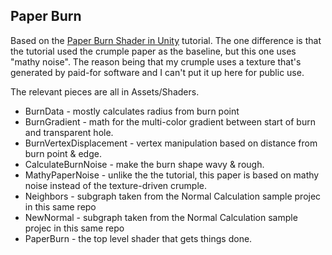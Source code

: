 
## Paper Burn
Based on the [Paper Burn Shader in Unity](https://gamedevbill.com/paper-burn-shader-in-unity/) tutorial.  The one difference is that the tutorial used the crumple paper as the baseline, but this one uses "mathy noise".  The reason being that my crumple uses a texture that's generated by paid-for software and I can't put it up here for public use.  

The relevant pieces are all in Assets/Shaders.  
* BurnData - mostly calculates radius from burn point
* BurnGradient - math for the multi-color gradient between start of burn and transparent hole.
* BurnVertexDisplacement - vertex manipulation based on distance from burn point & edge.
* CalculateBurnNoise - make the burn shape wavy & rough.
* MathyPaperNoise - unlike the the tutorial, this paper is based on mathy noise instead of the texture-driven crumple. 
* Neighbors - subgraph taken from the Normal Calculation sample projec in this same repo
* NewNormal - subgraph taken from the Normal Calculation sample projec in this same repo
* PaperBurn - the top level shader that gets things done. 

